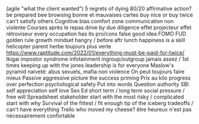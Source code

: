 
(agile "what the client wanted")
5 regrets of dying
80/20
affirmative action?
be prepared
bee browsing
bonne et mauvaises cartes
buy nice or buy twice
can't satisfy others
Cognitive bias
comfort zone
communication non violente
Courses après le repas
drive by
due diligence
effet projecteur
effet rétroviseur
every occupation has its pro/cons
false good idea
FOMO
FUD
golden rule
growth mindset
hangry / before aftr lunch
happiness is a skill
helicopter parent
herbe toujours plus verte
https://www.raptitude.com/2022/01/everything-must-be-paid-for-twice/
Ikigai
impostor syndrome
infotainment
ingroup/outgroup
jamais assez / 1st times
keeping up with the jones
leadership is for everyone
Maslow's pyramid
naiveté: abus sexuels, mafia
non violence
On peut toujours faire mieux
Passive aggressive
picture the success
priming
Prix au kilo
progress over perfection
psychological safety
Put into words
Question authority
SBI
self appreciation
self love
Sex Ed
short term / long term
social pressure / free will
Spreadsheet
stakeholder
start with the most risky / complicated
start with why
Survival of the fittest / fit enough
tip of the iceberg
tradeoffs / can't have everything
Trello
who moved my cheese?
être heureux n'est pas nécessairement confortable
